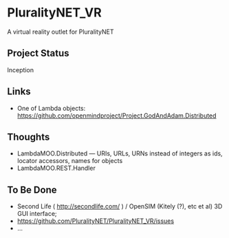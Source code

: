 # PluralityNET_VR

A virtual reality outlet for PluralityNET

## Project Status

Inception

## Links

 * One of Lambda objects: https://github.com/openmindproject/Project.GodAndAdam.Distributed
 
## Thoughts

 * LambdaMOO.Distributed — URIs, URLs, URNs instead of integers as ids, locator accessors, names for objects
 * LambdaMOO.REST.Handler

## To Be Done

 * Second Life ( http://secondlife.com/ ) / OpenSIM (Kitely (?), etc et al) 3D GUI interface;
 * https://github.com/PluralityNET/PluralityNET_VR/issues
 * …
